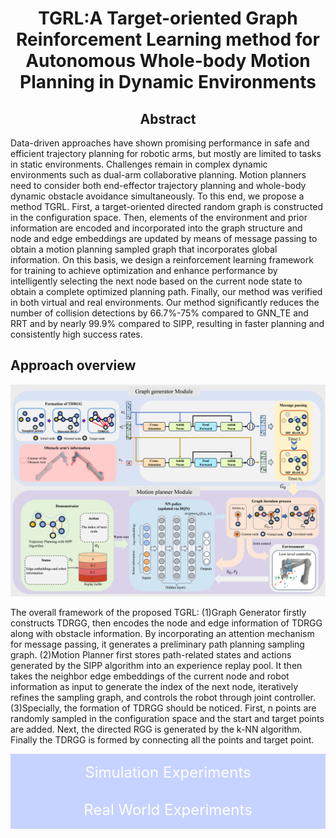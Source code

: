 <link rel="stylesheet" href="styles.css">
<h1 align = "center">
TGRL:A Target-oriented Graph Reinforcement Learning method for Autonomous Whole-body Motion Planning in Dynamic Environments 
</h1>

<h2 align = "center">
Abstract
</h2>

Data-driven approaches have shown promising performance in safe and efficient trajectory planning for robotic arms, but mostly are limited to tasks in static environments. Challenges remain in complex dynamic environments such as dual-arm collaborative planning. Motion planners need to consider both end-effector trajectory planning and whole-body dynamic obstacle avoidance simultaneously. To this end, we propose a method TGRL. First, a target-oriented directed random graph is constructed in the configuration space. Then, elements of the environment and prior information are encoded and incorporated into the graph structure and node and edge embeddings are updated by means of message passing to obtain a motion planning sampled graph that incorporates global information. On this basis, we design a reinforcement learning framework for training to achieve optimization and enhance performance by intelligently selecting the next node based on the current node state to obtain a complete optimized planning path. Finally, our method was verified in both virtual and real environments. Our method significantly reduces the number of collision detections by 66.7%-75% compared to GNN\_TE and RRT and by nearly 99.9% compared to SIPP, resulting in  faster planning and consistently high success rates.

<h2 align = "left">
Approach overview
</h2>

![architecture](imgs/architecture.jpg)

The overall framework of the proposed TGRL: (1)Graph Generator firstly constructs TDRGG, then encodes the node and edge information of TDRGG along with obstacle information. By incorporating an attention mechanism for message passing, it generates a preliminary path planning sampling graph. (2)Motion Planner first stores path-related states and actions generated by the SIPP algorithm into an experience replay pool. It then takes the neighbor edge embeddings of the current node and robot information as input to generate the index of the next node, iteratively refines the sampling graph, and controls the robot through joint controller. (3)Specially, the formation of TDRGG should be noticed. First, n points are randomly sampled in the configuration space and the start and target points are added. Next, the directed RGG is generated by the k-NN algorithm. Finally the TDRGG is formed by connecting all the points and target point.

<div style="background-color: #c6d2ff; height: 60px; line-height: 60px; text-align: center; color: white; font-size: 24px;"> Simulation Experiments </div>

 





<div style="background-color: #c6d2ff; height: 60px; line-height: 60px; text-align: center; color: white; font-size: 24px;"> Real World Experiments </div>

